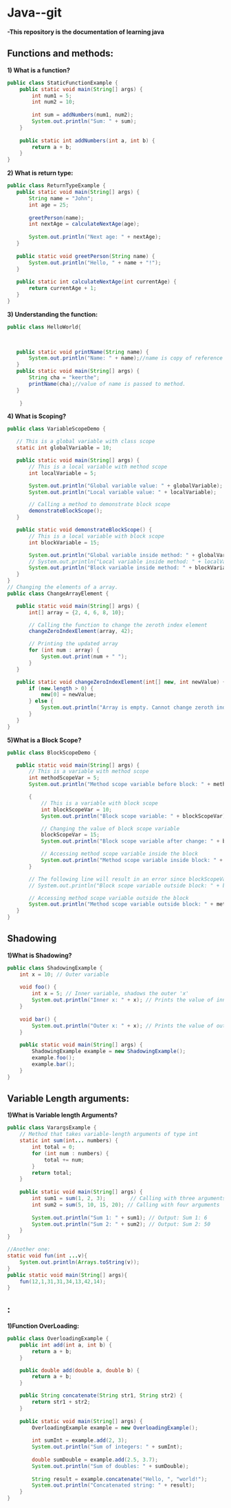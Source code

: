 # Java--git
<details><summary>-This repository is the documentation of learning java
  </summary></details>
<style>
  /* Style the dropdown summary button */
  details summary {
    cursor: pointer;
    list-style: none;
    padding: 0;
    font-weight: bold;
  }

</style>


## Functions and methods:
<details><summary>  1) What is a function? </summary> <ul>
    <li>method and functions are used for re-useability</li>
    <li>main will run first and then it will run the method</li>
    </ul></details>

```java
public class StaticFunctionExample {
    public static void main(String[] args) {
        int num1 = 5;
        int num2 = 10;
        
        int sum = addNumbers(num1, num2);
        System.out.println("Sum: " + sum);
    }
    
    public static int addNumbers(int a, int b) {
        return a + b;
    }
}

```
<details><summary>  2) What is return type:</summary> <ul>
    <li> when u call the function ,what is the value of the function call going to be.</li>
    <li>when function call is finished  ,value will be return something.</li>
    <li>statements or code after return statements is not reachable.</li>
    <li>We have to store the return vlaue in the type and then print it.</li>
    <li>int nextAge = calculateNextAge(age);</li>
    </ul></details>

 ```java
public class ReturnTypeExample {
    public static void main(String[] args) {
        String name = "John";
        int age = 25;
        
        greetPerson(name);
        int nextAge = calculateNextAge(age);
        
        System.out.println("Next age: " + nextAge);
    }
    
    public static void greetPerson(String name) {
        System.out.println("Hello, " + name + "!");
    }
    
    public static int calculateNextAge(int currentAge) {
        return currentAge + 1;
    }
}


```

<details><summary>  3) Understanding the function: </summary> <ul>
    <li> The name in function need not be the same ,but executes the same function.</li>
    <li> In java there is only pass by value</li>
    </ul></details>

 ```java
public class HelloWorld{


    
    public static void printName(String name) {
        System.out.println("Name: " + name);//name is copy of reference variable cha.
    }
    public static void main(String[] args) {
        String cha = "keerthe";
        printName(cha);//value of name is passed to method.
    }
       
     }

```
<details><summary>  4) What is Scoping? </summary> <ul>
    <li> the variable will only be changed in the function only.</li>
    <li> Strings are immutable.</li>
    <li> if the actual value is being changed ,like changing the index element in array.</li>
    
</ul></details>

 ```java
public class VariableScopeDemo {

    // This is a global variable with class scope
    static int globalVariable = 10;

    public static void main(String[] args) {
        // This is a local variable with method scope
        int localVariable = 5;

        System.out.println("Global variable value: " + globalVariable);
        System.out.println("Local variable value: " + localVariable);

        // Calling a method to demonstrate block scope
        demonstrateBlockScope();
    }

    public static void demonstrateBlockScope() {
        // This is a local variable with block scope
        int blockVariable = 15;

        System.out.println("Global variable inside method: " + globalVariable);
        // System.out.println("Local variable inside method: " + localVariable); // This will result in an error
        System.out.println("Block variable inside method: " + blockVariable);
    }
}
// Changing the elements of a array.
public class ChangeArrayElement {

    public static void main(String[] args) {
        int[] array = {2, 4, 6, 8, 10};

        // Calling the function to change the zeroth index element
        changeZeroIndexElement(array, 42);

        // Printing the updated array
        for (int num : array) {
            System.out.print(num + " ");
        }
    }

    public static void changeZeroIndexElement(int[] new, int newValue) {
        if (new.length > 0) {
            new[0] = newValue;
        } else {
            System.out.println("Array is empty. Cannot change zeroth index element.");
        }
    }
}


```
<details><summary>  5)What is a Block Scope?  </summary> <ul>
    <li>values initialized inside the block cannot be used outside the block </li>
    
    
</ul></details>

 ```java
public class BlockScopeDemo {

    public static void main(String[] args) {
        // This is a variable with method scope
        int methodScopeVar = 5;
        System.out.println("Method scope variable before block: " + methodScopeVar);

        {
            // This is a variable with block scope
            int blockScopeVar = 10;
            System.out.println("Block scope variable: " + blockScopeVar);

            // Changing the value of block scope variable
            blockScopeVar = 15;
            System.out.println("Block scope variable after change: " + blockScopeVar);

            // Accessing method scope variable inside the block
            System.out.println("Method scope variable inside block: " + methodScopeVar);
        }

        // The following line will result in an error since blockScopeVar is out of scope
        // System.out.println("Block scope variable outside block: " + blockScopeVar);

        // Accessing method scope variable outside the block
        System.out.println("Method scope variable outside block: " + methodScopeVar);
    }
}

```



## Shadowing
<details><summary>  1)What is Shadowing?  </summary> <ul>
    <li>Shadowing in Java occurs when a variable declared within a certain scope has the same name as a variable declared in an outer scope.</li>
    <li>This can lead to confusion as the inner variable "shadows" the outer variable, making it inaccessible within that scope.</li>
    </ul></details>

```java
public class ShadowingExample {
    int x = 10; // Outer variable
    
    void foo() {
        int x = 5; // Inner variable, shadows the outer 'x'
        System.out.println("Inner x: " + x); // Prints the value of inner 'x'
    }
    
    void bar() {
        System.out.println("Outer x: " + x); // Prints the value of outer 'x'
    }
    
    public static void main(String[] args) {
        ShadowingExample example = new ShadowingExample();
        example.foo();
        example.bar();
    }
}

```
## Variable Length arguments:
<details><summary>  1)What is Variable length Arguments?  </summary> <ul>
    <li>Varargs is used when we donot know how many inputs we are giving.</li>
    <li>Varargs are represented by an ellipsis (...) after the data type in the method parameter.</li>
    <li>Varargs should come last at the list.</li>
    </ul></details>

```java
public class VarargsExample {
    // Method that takes variable-length arguments of type int
    static int sum(int... numbers) {
        int total = 0;
        for (int num : numbers) {
            total += num;
        }
        return total;
    }
    
    public static void main(String[] args) {
        int sum1 = sum(1, 2, 3);        // Calling with three arguments
        int sum2 = sum(5, 10, 15, 20); // Calling with four arguments
        
        System.out.println("Sum 1: " + sum1); // Output: Sum 1: 6
        System.out.println("Sum 2: " + sum2); // Output: Sum 2: 50
    }
}

//Another one:
static void fun(int ...v){
    System.out.println(Arrays.toString(v));
}
public static void main(String[] args){
    fun(12,1,31,31,34,13,42,14);
}
```
## :
<details><summary>  1)Function OverLoading:  </summary> <ul>
    <li>It basically says that the function with same name but with different parameter.</li>
    <li>Example: add(int a);add(String b);</li>
    <li>Here the function name is same but the input parameter is Different.</li>
    </ul></details>

```java
public class OverloadingExample {
    public int add(int a, int b) {
        return a + b;
    }

    public double add(double a, double b) {
        return a + b;
    }

    public String concatenate(String str1, String str2) {
        return str1 + str2;
    }
    
    public static void main(String[] args) {
        OverloadingExample example = new OverloadingExample();
        
        int sumInt = example.add(2, 3);
        System.out.println("Sum of integers: " + sumInt);
        
        double sumDouble = example.add(2.5, 3.7);
        System.out.println("Sum of doubles: " + sumDouble);
        
        String result = example.concatenate("Hello, ", "world!");
        System.out.println("Concatenated string: " + result);
    }
}

```



